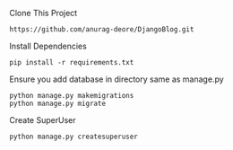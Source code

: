 Clone This Project


```
https://github.com/anurag-deore/DjangoBlog.git
```
Install Dependencies
```
pip install -r requirements.txt
```

Ensure you add database in directory same as manage.py
```
python manage.py makemigrations
python manage.py migrate
```
Create SuperUser
```
python manage.py createsuperuser
```
